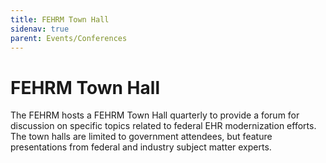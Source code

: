 ```yaml
---
title: FEHRM Town Hall
sidenav: true
parent: Events/Conferences
---
```

# FEHRM Town Hall

The FEHRM hosts a FEHRM Town Hall quarterly to provide a forum for discussion on specific topics related to federal EHR modernization efforts. The town halls are limited to government attendees, but feature presentations from federal and industry subject matter experts.